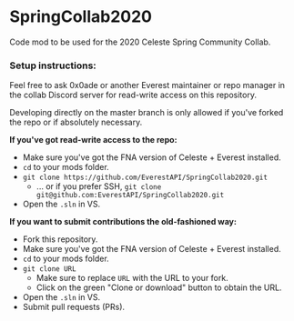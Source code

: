 # SpringCollab2020
Code mod to be used for the 2020 Celeste Spring Community Collab.

### Setup instructions:

Feel free to ask 0x0ade or another Everest maintainer or repo manager in the collab Discord server for read-write access on this repository.

Developing directly on the master branch is only allowed if you've forked the repo or if absolutely necessary.

**If you've got read-write access to the repo:**
- Make sure you've got the FNA version of Celeste + Everest installed.
- `cd` to your mods folder.
- `git clone https://github.com/EverestAPI/SpringCollab2020.git`
    - ... or if you prefer SSH, `git clone git@github.com:EverestAPI/SpringCollab2020.git`
- Open the `.sln` in VS.

**If you want to submit contributions the old-fashioned way:**
- Fork this repository.
- Make sure you've got the FNA version of Celeste + Everest installed.
- `cd` to your mods folder.
- `git clone URL`
    - Make sure to replace `URL` with the URL to your fork.
	- Click on the green "Clone or download" button to obtain the URL.
- Open the `.sln` in VS.
- Submit pull requests (PRs).
